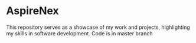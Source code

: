 # AspireNex
This repository serves as a showcase of my work and projects, highlighting my skills in software development. Code is in master branch
